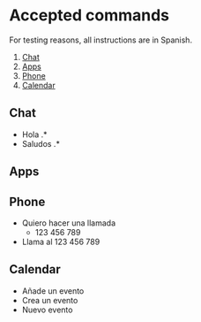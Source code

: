 # Accepted commands

For testing reasons, all instructions are in Spanish.

1. [Chat](#chat)
2. [Apps](#apps)
3. [Phone](#phone)
4. [Calendar](#calendar)

## Chat
* Hola .*
* Saludos .*

## Apps

## Phone
* Quiero hacer una llamada
	* 123 456 789
* Llama al 123 456 789

## Calendar
* Añade un evento
* Crea un evento
* Nuevo evento
